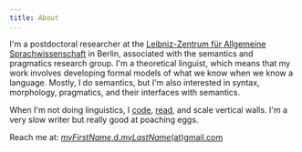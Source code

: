 ```yaml
---
title: About 
...
```


I'm a postdoctoral researcher at the [Leibniz-Zentrum für Allgemeine Sprachwissenschaft](http://www.zas.gwz-berlin.de) in Berlin, associated with the semantics and pragmatics research group. I'm a theoretical linguist, which means that my work involves developing formal models of what we know when we know a language. Mostly, I do semantics, but I'm also interested in syntax, morphology, pragmatics, and their interfaces with semantics. 

When I'm not doing linguistics, I [code](https://github.com/patrl), [read](https://www.goodreads.com/user/show/59694544-patrick-elliott), and scale vertical walls. I'm a very slow writer but really good at poaching eggs.

Reach me at: [*myFirstName*.d.*myLastName*(at)gmail.com](mailto:patrick.d.elliott@gmail.com)
